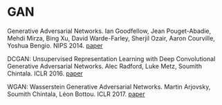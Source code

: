 # GAN

Generative Adversarial Networks. Ian Goodfellow, Jean Pouget-Abadie, Mehdi Mirza, Bing Xu, David Warde-Farley, Sherjil Ozair, Aaron Courville, Yoshua Bengio. NIPS 2014. [paper](https://papers.nips.cc/paper/2014/hash/5ca3e9b122f61f8f06494c97b1afccf3-Abstract.html)

DCGAN: Unsupervised Representation Learning with Deep Convolutional Generative Adversarial Networks. Alec Radford, Luke Metz, Soumith Chintala. ICLR 2016. [paper](https://arxiv.org/abs/1511.06434)

WGAN: Wasserstein Generative Adversarial Networks. Martin Arjovsky, Soumith Chintala, Léon Bottou. ICLR 2017. [paper](http://proceedings.mlr.press/v70/arjovsky17a.html)


